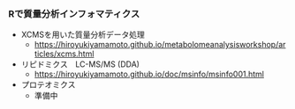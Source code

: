 ### Rで質量分析インフォマティクス

- XCMSを用いた質量分析データ処理
  - https://hiroyukiyamamoto.github.io/metabolomeanalysisworkshop/articles/xcms.html
- リピドミクス　LC-MS/MS (DDA)
  - https://hiroyukiyamamoto.github.io/doc/msinfo/msinfo001.html
- プロテオミクス
  - 準備中
